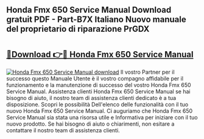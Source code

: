 ## Honda Fmx 650 Service Manual Download gratuit PDF - Part-B7X Italiano Nuovo manuale del proprietario di riparazione PrGDX

# <h2><a href="http://dfdeyz1.blite.top/?on=Honda+Fmx+650+Service+Manual">🔗Download 👉🔴 Honda Fmx 650 Service Manual</a></h2>

[![Honda Fmx 650 Service Manual download](https://i.imgur.com/lujVjoI.png)](http://dfdeyz1.blite.top/?on=Honda+Fmx+650+Service+Manual)
Il vostro Partner per il successo questo Manuale Utente è il vostro compagno affidabile per il funzionamento e la manutenzione di successo del vostro Honda Fmx 650 Service Manual. Assistenza clienti Honda Fmx 650 Service Manual se hai bisogno di aiuto, il nostro team di assistenza clienti dedicato è a tua disposizione. Scopri le possibilità Dell'elenco delle funzionalità con il tuo nuovo Honda Fmx 650 Service Manual. Ci auguriamo che Honda Fmx 650 Service Manual sia stata una risorsa utile e Informativa per iniziare con il tuo nuovo prodotto. Se hai bisogno di aiuto o chiarimenti, non esitare a contattare il nostro team di assistenza clienti.
